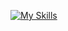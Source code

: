 [![My Skills](https://skillicons.dev/icons?i=js,html,css,alpinejs,astro,aws,azure,bitbucket,bootstrap,bun,yarn,webpack,vue,vite,ts,tailwind,symfony,svelte,solidjs,supabase,sublime,sqlite,sass,redux,redis,react,postgres,php,perl,nuxtjs,nodejs,nginx,nextjs,netlify,nestjs,mysql,mongodb,less,laravel,htmx,git,firebase,figma,expreee,ember,electron,)
](https://skillicons.dev)
